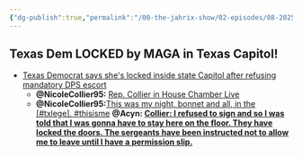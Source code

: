 ```yaml
---
{"dg-publish":true,"permalink":"/00-the-jahrix-show/02-episodes/08-2025/19/","tags":["jahrixshow","maga","trump"],"created":"2025-08-18T20:30:19.048-04:00","updated":"2025-08-19T11:29:42.451-04:00"}
---
```


## Texas Dem LOCKED by MAGA in Texas Capitol!
- [Texas Democrat says she's locked inside state Capitol after refusing mandatory DPS escort](https://www.cbsnews.com/texas/news/texas-democrat-nicole-collier-locked-inside-house-chamber-returning-texas-capitol/)
     - **@NicoleCollier95:** [Rep. Collier in House Chamber Live](https://x.com/NicoleCollier95/status/1957692368238571915)
     - **@NicoleCollier95:**[This was my night, bonnet and all, in the [#txlege]. #thisisme](https://x.com/NicoleCollier95/status/1957770013449789870)
       **@Acyn: [Collier: I refused to sign and so I was told that I was gonna have to stay here on the floor. They have locked the doors. The sergeants have been instructed not to allow me to leave until I have a permission slip.](https://x.com/Acyn/status/1957596573447459123/video/1)**
    
